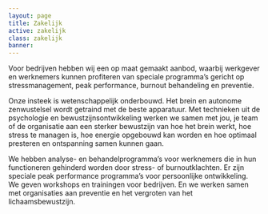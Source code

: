 ```yaml
---
layout: page
title: Zakelijk
active: zakelijk
class: zakelijk
banner: 
---
```

Voor bedrijven hebben wij een op maat gemaakt aanbod, waarbij werkgever en werknemers kunnen profiteren van speciale programma’s gericht op stressmanagement, peak performance, burnout behandeling en preventie.

Onze insteek is wetenschappelijk onderbouwd. Het brein en autonome zenwustelsel wordt getraind met de beste apparatuur.  Met technieken uit de psychologie en bewustzijnsontwikkeling werken we samen met jou, je team of de organisatie aan een sterker bewustzijn van hoe het brein werkt, hoe stress te managen is, hoe energie opgebouwd kan worden en hoe optimaal presteren en ontspanning samen kunnen gaan.

We hebben analyse- en behandelprogramma’s voor werknemers die in hun functioneren gehinderd worden door stress- of burnoutklachten. Er zijn speciale peak performance programma’s voor persoonlijke ontwikkeling.  We geven workshops en trainingen voor bedrijven. En we werken samen met organisaties aan preventie en het vergroten van het lichaamsbewustzijn.